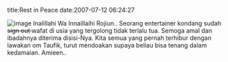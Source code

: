 title:Rest in Peace
date:2007-07-12 06:24:27

![image](http://www.kapanlagi.com/selebriti/Taufik_Savalas/t/001.jpg)
Inalillahi Wa Innaillaihi Rojiun..
Seorang entertainer kondang sudah
<strike>
 sign out
</strike>
wafat di usia yang tergolong tidak terlalu tua. Semoga amal dan ibadahnya diterima disisi-Nya. Kita semua yang pernah terhibur dengan lawakan om Taufik, turut mendoakan supaya beliau bisa tenang dalam kedamaian. Amieen..
